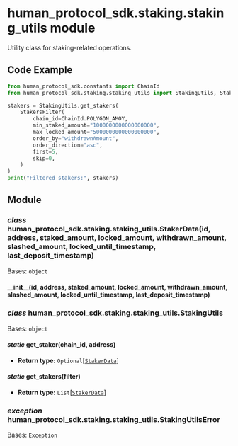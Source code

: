 # human_protocol_sdk.staking.staking_utils module

Utility class for staking-related operations.

## Code Example

```python
from human_protocol_sdk.constants import ChainId
from human_protocol_sdk.staking.staking_utils import StakingUtils, StakersFilter

stakers = StakingUtils.get_stakers(
    StakersFilter(
        chain_id=ChainId.POLYGON_AMOY,
        min_staked_amount="1000000000000000000",
        max_locked_amount="5000000000000000000",
        order_by="withdrawnAmount",
        order_direction="asc",
        first=5,
        skip=0,
    )
)
print("Filtered stakers:", stakers)
```

## Module

### *class* human_protocol_sdk.staking.staking_utils.StakerData(id, address, staked_amount, locked_amount, withdrawn_amount, slashed_amount, locked_until_timestamp, last_deposit_timestamp)

Bases: `object`

#### \_\_init_\_(id, address, staked_amount, locked_amount, withdrawn_amount, slashed_amount, locked_until_timestamp, last_deposit_timestamp)

### *class* human_protocol_sdk.staking.staking_utils.StakingUtils

Bases: `object`

#### *static* get_staker(chain_id, address)

* **Return type:**
  `Optional`[[`StakerData`](#human_protocol_sdk.staking.staking_utils.StakerData)]

#### *static* get_stakers(filter)

* **Return type:**
  `List`[[`StakerData`](#human_protocol_sdk.staking.staking_utils.StakerData)]

### *exception* human_protocol_sdk.staking.staking_utils.StakingUtilsError

Bases: `Exception`
